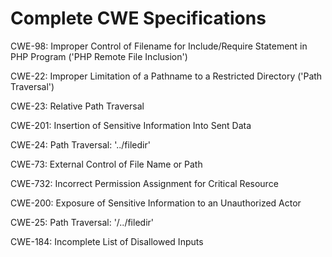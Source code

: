 

# Complete CWE Specifications

CWE-98: Improper Control of Filename for Include/Require Statement in PHP Program ('PHP Remote File Inclusion')

CWE-22: Improper Limitation of a Pathname to a Restricted Directory ('Path Traversal')

CWE-23: Relative Path Traversal

CWE-201: Insertion of Sensitive Information Into Sent Data

CWE-24: Path Traversal: '../filedir'

CWE-73: External Control of File Name or Path

CWE-732: Incorrect Permission Assignment for Critical Resource

CWE-200: Exposure of Sensitive Information to an Unauthorized Actor

CWE-25: Path Traversal: '/../filedir'

CWE-184: Incomplete List of Disallowed Inputs